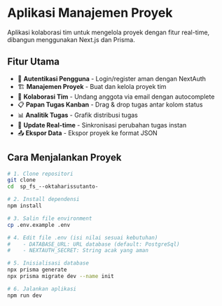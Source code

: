 # Aplikasi Manajemen Proyek

Aplikasi kolaborasi tim untuk mengelola proyek dengan fitur real-time, dibangun menggunakan Next.js dan Prisma.

## Fitur Utama

- 🔐 **Autentikasi Pengguna** - Login/register aman dengan NextAuth
- 🏗️ **Manajemen Proyek** - Buat dan kelola proyek tim
- 👥 **Kolaborasi Tim** - Undang anggota via email dengan autocomplete
- 📋 **Papan Tugas Kanban** - Drag & drop tugas antar kolom status
- 📊 **Analitik Tugas** - Grafik distribusi tugas
- 🔄 **Update Real-time** - Sinkronisasi perubahan tugas instan
- 📤 **Ekspor Data** - Ekspor proyek ke format JSON

## Cara Menjalankan Proyek

```bash
# 1. Clone repositori
git clone 
cd  sp_fs_--oktaharissutanto-

# 2. Install dependensi
npm install

# 3. Salin file environment
cp .env.example .env

# 4. Edit file .env (isi nilai sesuai kebutuhan)
#    - DATABASE_URL: URL database (default: PostgreSql)
#    - NEXTAUTH_SECRET: String acak yang aman

# 5. Inisialisasi database
npx prisma generate
npx prisma migrate dev --name init

# 6. Jalankan aplikasi
npm run dev